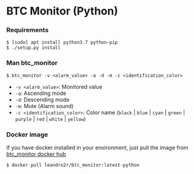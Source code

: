 # BTC Monitor (Python)

### Requirements

```shell
$ [sudo] apt install python3.7 python-pip
$ ./setup.py install
```

### Man btc_monitor

```shell
$ btc_monitor -v <alarm_value> -a -d -m -c <identification_color>
```

- `-v <alarm_value>`: Monitored value
- `-a`: Ascending mode
- `-d`: Descending mode
- `-m`: Mute (Alarm sound)
- `-c <identification_color>`: Color name (`black` | `blue` | `cyan` | `green` | `purple` | `red` | `white` | `yellow`)

### Docker image

If you have docker installed in your environment, just pull the image from [btc_monitor docker hub](https://hub.docker.com/r/leandro2r/btc_monitor)

```shell
$ docker pull leandro2r/btc_monitor:latest-python
```
